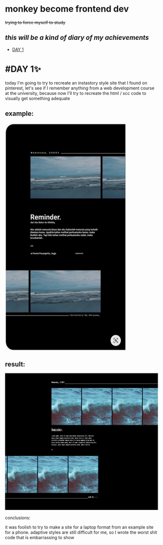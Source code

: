 # monkey become frontend dev
~~trying to force myself to study~~

## ***this will be a kind of diary of my achievements***
- [DAY 1](#day-1)



# #**DAY 1**:sparkles:
today I'm going to try to recreate an instastory style site that I found on pinterest, let's see if I remember anything from a web development course at the university, because now I'll try to recreate the html / scc code to visually get something adequate
## example:
<img src="https://github.com/defur/monkey_become_frontend_dev/blob/main/img/Screenshot_1.png" width="400" height="750">

## result:
<img src="https://github.com/defur/monkey_become_frontend_dev/blob/main/img/Screenshot_2.png" width="800" height="450">

conclusions:

it was foolish to try to make a site for a laptop format from an example site for a phone. adaptive styles are still difficult for me, so I wrote the worst shit code that is embarrassing to show

